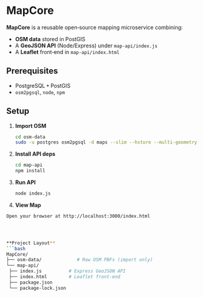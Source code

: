 # MapCore

**MapCore** is a reusable open‑source mapping microservice combining:

- **OSM data** stored in PostGIS  
- A **GeoJSON API** (Node/Express) under `map-api/index.js`  
- A **Leaflet** front‑end in `map-api/index.html`

## Prerequisites

- PostgreSQL + PostGIS  
- `osm2pgsql`, `node`, `npm`

## Setup

1. **Import OSM**  
   ```bash
   cd osm-data
   sudo -u postgres osm2pgsql -d maps --slim --hstore --multi-geometry washington-latest.osm.pbf


2. **Install API deps**
   ```bash
   cd map-api
   npm install

3. **Run API**
   ```bash
   node index.js

4.  **View Map**
   ```bash
   Open your browser at http://localhost:3000/index.html


 
 
 **Project Layout**
```bash
MapCore/
├── osm-data/             # Raw OSM PBFs (import only)
└── map-api/
    ├── index.js          # Express GeoJSON API
    ├── index.html        # Leaflet front‑end
    ├── package.json
    └── package-lock.json



